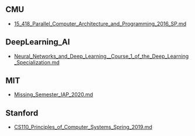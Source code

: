 ## CMU
- [15_418_Parallel_Computer_Architecture_and_Programming_2016_SP.md](./CMU/15_418_Parallel_Computer_Architecture_and_Programming_2016_SP.md)
## DeepLearning_AI
- [Neural_Networks_and_Deep_Learning__Course_1_of_the_Deep_Learning_Specialization.md](./DeepLearning_AI/Neural_Networks_and_Deep_Learning__Course_1_of_the_Deep_Learning_Specialization.md)
## MIT
- [Missing_Semester_IAP_2020.md](./MIT/Missing_Semester_IAP_2020.md)
## Stanford
- [CS110_Principles_of_Computer_Systems_Spring_2019.md](./Stanford/CS110_Principles_of_Computer_Systems_Spring_2019.md)
